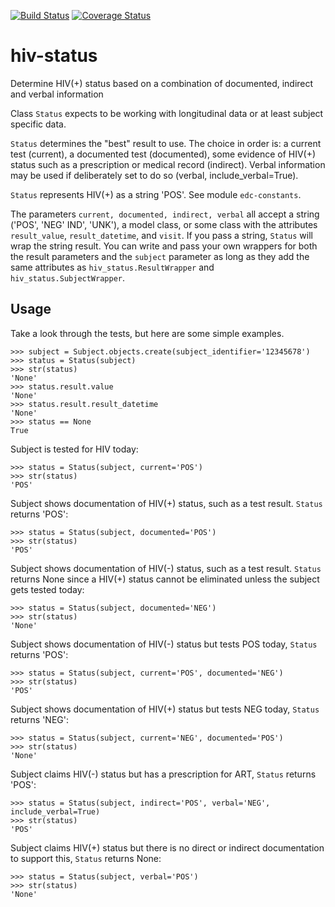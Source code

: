 [![Build Status](https://travis-ci.org/botswana-harvard/hiv-status.svg)](https://travis-ci.org/botswana-harvard/hiv-status)
[![Coverage Status](https://coveralls.io/repos/botswana-harvard/hiv-status/badge.svg?branch=develop&service=github)](https://coveralls.io/github/botswana-harvard/hiv-status?branch=develop)

# hiv-status

Determine HIV(+) status based on a combination of documented, indirect and verbal information

Class `Status` expects to be working with longitudinal data or at least subject specific data.

`Status` determines the "best" result to use. The choice in order is: a current test (current), a documented test (documented), some evidence of HIV(+) status such as a prescription or medical record (indirect). Verbal information may be used if deliberately set to do so (verbal, include_verbal=True).

`Status` represents HIV(+) as a string 'POS'. See module `edc-constants`.

The parameters `current, documented, indirect, verbal` all accept a string ('POS', 'NEG' IND', 'UNK'), a model class, or some class with the attributes `result_value`, `result_datetime`, and `visit`. If you pass a string, `Status` will wrap the string result. You can write and pass your own wrappers for both the result parameters and the `subject` parameter as long as they add the same attributes as `hiv_status.ResultWrapper` and `hiv_status.SubjectWrapper`.

Usage
-----

Take a look through the tests, but here are some simple examples.

	>>> subject = Subject.objects.create(subject_identifier='12345678')
	>>> status = Status(subject)
	>>> str(status)
	'None'
	>>> status.result.value
	'None'
	>>> status.result.result_datetime
	'None'
	>>> status == None
	True

Subject is tested for HIV today:

	>>> status = Status(subject, current='POS')
	>>> str(status)
	'POS'

Subject shows documentation of HIV(+) status, such as a test result. `Status` returns 'POS':

	>>> status = Status(subject, documented='POS')
	>>> str(status)
	'POS'

Subject shows documentation of HIV(-) status, such as a test result. `Status` returns None since a HIV(+) status cannot be eliminated unless the subject gets tested today:

	>>> status = Status(subject, documented='NEG')
	>>> str(status)
	'None'

Subject shows documentation of HIV(-) status but tests POS today, `Status` returns 'POS':

	>>> status = Status(subject, current='POS', documented='NEG')
	>>> str(status)
	'POS'	
	
Subject shows documentation of HIV(+) status but tests NEG today, `Status` returns 'NEG':

	>>> status = Status(subject, current='NEG', documented='POS')
	>>> str(status)
	'None'

Subject claims HIV(-) status but has a prescription for ART, `Status` returns 'POS':

	>>> status = Status(subject, indirect='POS', verbal='NEG', include_verbal=True)
	>>> str(status)
	'POS'

Subject claims HIV(+) status but there is no direct or indirect documentation to support this, `Status` returns None:

	>>> status = Status(subject, verbal='POS')
	>>> str(status)
	'None'
